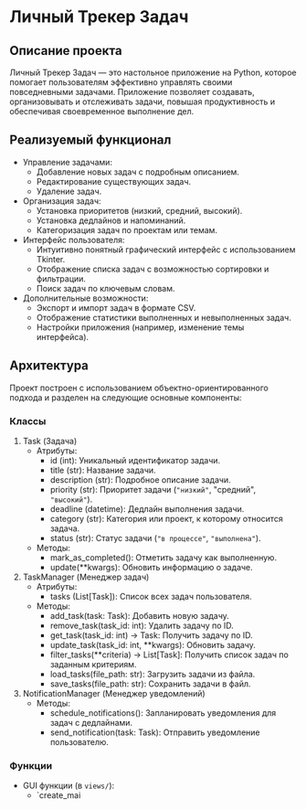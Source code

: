 # Личный Трекер Задач
## Описание проекта
Личный Трекер Задач — это настольное приложение на Python, которое помогает пользователям эффективно управлять своими повседневными задачами. Приложение позволяет создавать, организовывать и отслеживать задачи, повышая продуктивность и обеспечивая своевременное выполнение дел.
## Реализуемый функционал
- Управление задачами:
  - Добавление новых задач с подробным описанием.
  - Редактирование существующих задач.
  - Удаление задач.
- Организация задач:
  - Установка приоритетов (низкий, средний, высокий).  
  - Установка дедлайнов и напоминаний.
  - Категоризация задач по проектам или темам.
- Интерфейс пользователя:
  - Интуитивно понятный графический интерфейс с использованием Tkinter.
  - Отображение списка задач с возможностью сортировки и фильтрации. 
  - Поиск задач по ключевым словам.
- Дополнительные возможности:
  - Экспорт и импорт задач в формате CSV.
  - Отображение статистики выполненных и невыполненных задач.
  - Настройки приложения (например, изменение темы интерфейса).
## Архитектура
Проект построен с использованием объектно-ориентированного подхода и разделен на следующие основные компоненты:
### Классы
1. Task (Задача)
   - Атрибуты:
     - id (int): Уникальный идентификатор задачи. 
     - title (str): Название задачи.
     - description (str): Подробное описание задачи.  
     - priority (str): Приоритет задачи (`"низкий"`, "средний", `"высокий"`).
     - deadline (datetime): Дедлайн выполнения задачи.
     -  category (str): Категория или проект, к которому относится задача.
     - status (str): Статус задачи (`"в процессе"`, `"выполнена"`).
   - Методы:
     - mark_as_completed(): Отметить задачу как выполненную.
     - update(**kwargs): Обновить информацию о задаче.
2. TaskManager (Менеджер задач)
   - Атрибуты:    
     - tasks (List[Task]): Список всех задач пользователя.
   - Методы:
     - add_task(task: Task): Добавить новую задачу.
     - remove_task(task_id: int): Удалить задачу по ID.    
     - get_task(task_id: int) -> Task: Получить задачу по ID.
     - update_task(task_id: int, **kwargs): Обновить задачу.
     - filter_tasks(**criteria) -> List[Task]: Получить список задач по заданным критериям.
     - load_tasks(file_path: str): Загрузить задачи из файла.
     - save_tasks(file_path: str): Сохранить задачи в файл.
3. NotificationManager (Менеджер уведомлений)
   - Методы:
     - schedule_notifications(): Запланировать уведомления для задач с дедлайнами.   
     - send_notification(task: Task): Отправить уведомление пользователю.
### Функции
- GUI функции (в `views/`):
  - `create_mai
